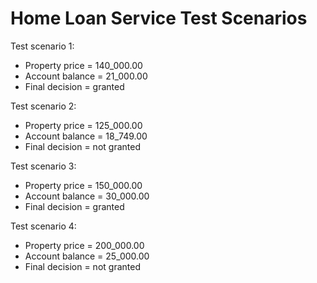 # Home Loan Service Test Scenarios

Test scenario 1:
- Property price = 140_000.00
- Account balance = 21_000.00
- Final decision = granted


Test scenario 2:
- Property price = 125_000.00
- Account balance = 18_749.00
- Final decision = not granted


Test scenario 3:
- Property price = 150_000.00
- Account balance = 30_000.00
- Final decision = granted


Test scenario 4:
- Property price = 200_000.00
- Account balance = 25_000.00
- Final decision = not granted
